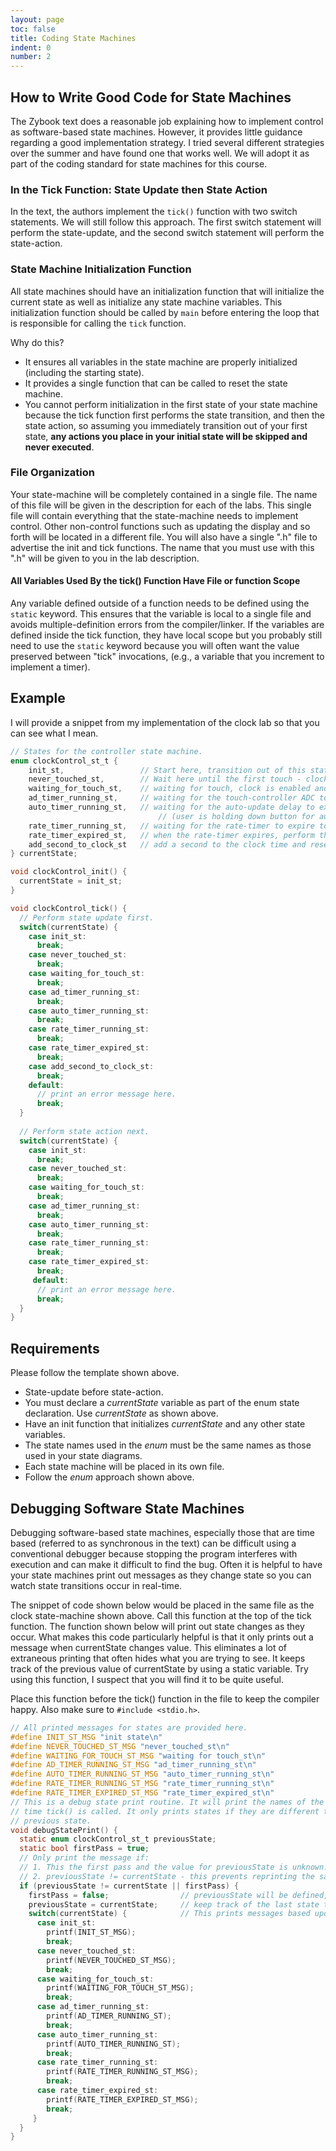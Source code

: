 ```yaml
---
layout: page
toc: false
title: Coding State Machines
indent: 0
number: 2
---
```


## How to Write Good Code for State Machines 

The Zybook text does a reasonable job explaining how to implement control as software-based state machines. However, it provides little guidance regarding a good implementation strategy. I tried several different strategies over the summer and have found one that works well. We will adopt it as part of the coding standard for state machines for this course. 

### In the Tick Function: State Update then State Action

In the text, the authors implement the `tick()` function with two switch statements. We will still follow this approach.  The first switch statement will perform the state-update, and the second switch statement will perform the state-action.

### State Machine Initialization Function 

All state machines should have an initialization function that will initialize the current state as well as initialize any state machine variables.  This initialization function should be called by `main` before entering the loop that is responsible for calling the `tick` function.

Why do this? 
  * It ensures all variables in the state machine are properly initialized (including the starting state).
  * It provides a single function that can be called to reset the state machine.
  * You cannot perform initialization in the first state of your state machine because the tick function first performs the state transition, and then the state action, so assuming you immediately transition out of your first state, **any actions you place in your initial state will be skipped and never executed**.



### File Organization 
Your state-machine will be completely contained in a single file. The name of this file will be given in the description for each of the labs. This single file will contain everything that the state-machine needs to implement control. Other non-control functions such as updating the display and so forth will be located in a different file. You will also have a single ".h" file to advertise the init and tick functions. The name that you must use with this ".h" will be given to you in the lab description.

#### All Variables Used By the tick() Function Have File or function Scope 
Any variable defined outside of a function needs to be defined using the `static` keyword. This ensures that the variable is local to a single file and avoids multiple-definition errors from the compiler/linker. If the variables are defined inside the tick function, they have local scope but you probably still need to use the `static` keyword because you will often want the value preserved between "tick" invocations, (e.g., a variable that you increment to implement a timer).


## Example 
I will provide a snippet from my implementation of the clock lab so that you can see what I mean.

```c
// States for the controller state machine.
enum clockControl_st_t {
	init_st,                 // Start here, transition out of this state on the first tick.
	never_touched_st,        // Wait here until the first touch - clock is disabled until set.
	waiting_for_touch_st,    // waiting for touch, clock is enabled and running.
	ad_timer_running_st,     // waiting for the touch-controller ADC to settle.
	auto_timer_running_st,   // waiting for the auto-update delay to expire 
                                 // (user is holding down button for auto-inc/dec)
	rate_timer_running_st,   // waiting for the rate-timer to expire to know when to perform the auto inc/dec.
	rate_timer_expired_st,   // when the rate-timer expires, perform the inc/dec function.
	add_second_to_clock_st   // add a second to the clock time and reset the ms counter.
} currentState;

void clockControl_init() {
  currentState = init_st;
}

void clockControl_tick() {  
  // Perform state update first.
  switch(currentState) {
    case init_st:
      break;
    case never_touched_st:
      break;
    case waiting_for_touch_st:
      break;
    case ad_timer_running_st:
      break;
    case auto_timer_running_st:
      break;
    case rate_timer_running_st:
      break;
    case rate_timer_expired_st:
      break;
    case add_second_to_clock_st:
      break;
    default:
      // print an error message here.
      break;
  }
  
  // Perform state action next.
  switch(currentState) {
    case init_st:
      break;
    case never_touched_st:
      break;
    case waiting_for_touch_st:
      break;
    case ad_timer_running_st:
      break;
    case auto_timer_running_st:
      break;
    case rate_timer_running_st:
      break;
    case rate_timer_expired_st:
      break;
     default:
      // print an error message here.
      break;
  }  
}
```

## Requirements 
Please follow the template shown above.
  - State-update before state-action.
  - You must declare a *currentState* variable as part of the enum state declaration. Use *currentState* as shown above.
  - Have an init function that initializes *currentState* and any other state variables.
  - The state names used in the *enum* must be the same names as those used in your state diagrams.
  - Each state machine will be placed in its own file.
  - Follow the *enum* approach shown above. 

## Debugging Software State Machines 
Debugging software-based state machines, especially those that are time based (referred to as synchronous in the text) can be difficult using a conventional debugger because stopping the program interferes with execution and can make it difficult to find the bug. Often it is helpful to have your state machines print out messages as they change state so you can watch state transitions occur in real-time.

The snippet of code shown below would be placed in the same file as the clock state-machine shown above. Call this function at the top of the tick function. The function shown below will print out state changes as they occur. What makes this code particularly helpful is that it only prints out a message when currentState changes value. This eliminates a lot of extraneous printing that often hides what you are trying to see. It keeps track of the previous value of currentState by using a static variable. Try using this function, I suspect that you will find it to be quite useful.

Place this function before the tick() function in the file to keep the compiler happy. Also make sure to `#include <stdio.h>`.

```c
// All printed messages for states are provided here.
#define INIT_ST_MSG "init state\n"
#define NEVER_TOUCHED_ST_MSG "never_touched_st\n"
#define WAITING_FOR_TOUCH_ST_MSG "waiting for touch_st\n"
#define AD_TIMER_RUNNING_ST_MSG "ad_timer_running_st\n"
#define AUTO_TIMER_RUNNING_ST_MSG "auto_timer_running_st\n"
#define RATE_TIMER_RUNNING_ST_MSG "rate_timer_running_st\n"
#define RATE_TIMER_EXPIRED_ST_MSG "rate_timer_expired_st\n"
// This is a debug state print routine. It will print the names of the states each
// time tick() is called. It only prints states if they are different than the
// previous state.
void debugStatePrint() {
  static enum clockControl_st_t previousState;
  static bool firstPass = true;
  // Only print the message if:
  // 1. This the first pass and the value for previousState is unknown.
  // 2. previousState != currentState - this prevents reprinting the same state name over and over.
  if (previousState != currentState || firstPass) {
    firstPass = false;                // previousState will be defined, firstPass is false.
    previousState = currentState;     // keep track of the last state that you were in.
    switch(currentState) {            // This prints messages based upon the state that you were in.
      case init_st:
        printf(INIT_ST_MSG);
        break;
      case never_touched_st:
        printf(NEVER_TOUCHED_ST_MSG);
        break;
      case waiting_for_touch_st:
        printf(WAITING_FOR_TOUCH_ST_MSG);
        break;
      case ad_timer_running_st:
        printf(AD_TIMER_RUNNING_ST);
        break;
      case auto_timer_running_st:
        printf(AUTO_TIMER_RUNNING_ST);
        break;
      case rate_timer_running_st:
        printf(RATE_TIMER_RUNNING_ST_MSG);
        break;
      case rate_timer_expired_st:
        printf(RATE_TIMER_EXPIRED_ST_MSG);
        break;
     }
  }
}
```